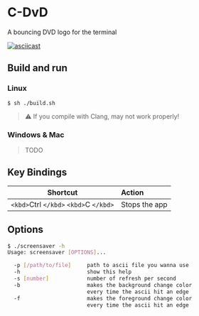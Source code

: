 # C-DvD

A bouncing DVD logo for the terminal

[![asciicast](https://asciinema.org/a/uKEigrv9gNmBUixz2F15SmvnY.svg)](https://asciinema.org/a/uKEigrv9gNmBUixz2F15SmvnY)

## Build and run

### Linux

```console
$ sh ./build.sh
```

> ⚠️ If you compile with Clang, may not work properly!

### Windows & Mac

> TODO

## Key Bindings

| Shortcut                                       | Action        |
| ---------------------------------------------- | :------------ |
| `<kbd>`Ctrl `</kbd>` `<kbd>`C `</kbd>` | Stops the app |

## Options

```bash
$ ./screensaver -h
Usage: screensaver [OPTIONS]...

  -p [/path/to/file]     path to ascii file you wanna use
  -h                     show this help
  -s [number]            number of refresh per second
  -b                     makes the background change color
                         every time the ascii hit an edge
  -f                     makes the foreground change color
                         every time the ascii hit an edge
```
